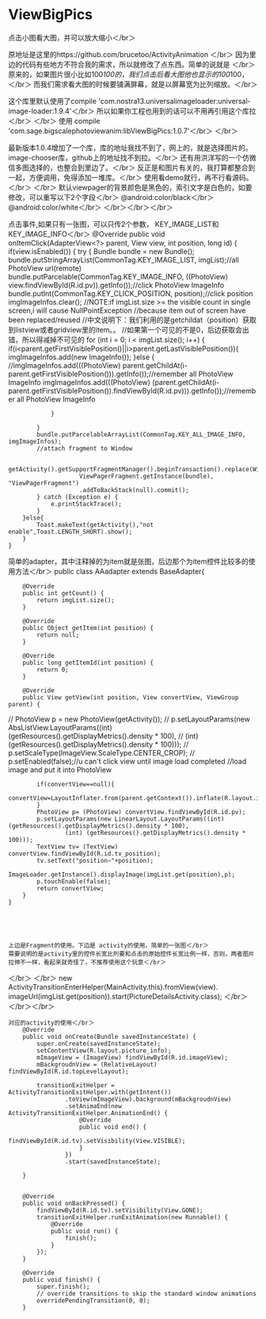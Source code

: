# ViewBigPics
点击小图看大图，并可以放大缩小＜/br＞

原地址是这里的https://github.com/brucetoo/ActivityAnimation ＜/br＞ 
因为里边的代码有些地方不符合我的需求，所以就修改了点东西。简单的说就是 ＜/br＞ 
原来的，如果图片很小比如100*100的，我们点击后看大图他也显示的100*100，＜/br＞
而我们需求看大图的时候要铺满屏幕，就是以屏幕宽为比列缩放。＜/br＞

这个库里默认使用了compile 'com.nostra13.universalimageloader:universal-image-loader:1.9.4'＜/br＞
所以如果你工程也用到的话可以不用再引用这个库拉＜/br＞
＜/br＞
使用 compile 'com.sage.bigscalephotoviewanim:libViewBigPics:1.0.7'＜/br＞
＜/br＞

最新版本1.0.4增加了一个库，库的地址我找不到了，网上的，就是选择图片的。image-chooser库，github上的地址找不到拉。＜/br＞
还有用洪洋写的一个仿微信多图选择的，也整合到里边了。＜/br＞
反正是和图片有关的，我打算都整合到一起，方便调用，免得添加一堆库。＜/br＞
使用看demo就行，再不行看源码。＜/br＞
＜/br＞
默认viewpager的背景颜色是黑色的，索引文字是白色的，如要修改，可以重写以下2个字段＜/br＞
<color name="library_big_scale_bg_color">@android:color/black</color>＜/br＞
    <color name="library_big_scale_text_color">@android:color/white</color>＜/br＞
＜/br＞＜/br＞＜/br＞

 点击事件,如果只有一张图，可以只传2个参数， KEY_IMAGE_LIST和KEY_IMAGE_INFO＜/br＞
 @Override
    public void onItemClick(AdapterView<?> parent, View view, int position, long id) {
        if(view.isEnabled()) {
            try {  Bundle bundle = new Bundle();
            bundle.putStringArrayList(CommonTag.KEY_IMAGE_LIST, imgList);//all PhotoView url(remote)
            bundle.putParcelable(CommonTag.KEY_IMAGE_INFO, ((PhotoView) view.findViewById(R.id.pv)).getInfo());//click PhotoView ImageInfo
            bundle.putInt(CommonTag.KEY_CLICK_POSITION, position);//click position
            imgImageInfos.clear();
            //NOTE:if imgList.size >= the visible count in single screen,i will cause NullPointException
            //because item out of screen have been replaced/reused
            //中文说明下：我们利用的是getchildat（position）获取到listview或者gridview里的item。。
            //如果第一个可见的不是0，后边获取会出错，所以得减掉不可见的
            for (int i = 0; i < imgList.size(); i++) {
                if(i<parent.getFirstVisiblePosition()||i>parent.getLastVisiblePosition()){
                    imgImageInfos.add(new ImageInfo());
                }else {
                    //imgImageInfos.add(((PhotoView) parent.getChildAt(i-parent.getFirstVisiblePosition())).getInfo());//remember all PhotoView ImageInfo
                    imgImageInfos.add(((PhotoView) (parent.getChildAt(i-parent.getFirstVisiblePosition()).findViewById(R.id.pv))).getInfo());//remember all PhotoView ImageInfo

                }

            }
            bundle.putParcelableArrayList(CommonTag.KEY_ALL_IMAGE_INFO, imgImageInfos);
            //attach fragment to Window

                getActivity().getSupportFragmentManager().beginTransaction().replace(Window.ID_ANDROID_CONTENT,
                        ViewPagerFragment.getInstance(bundle), "ViewPagerFragment")
                        .addToBackStack(null).commit();
            } catch (Exception e) {
                e.printStackTrace();
            }
        }else{
            Toast.makeText(getActivity(),"not enable",Toast.LENGTH_SHORT).show();
        }
    }

简单的adapter，其中注释掉的为item就是张图，后边那个为item控件比较多的使用方法＜/br＞
    public class AAadapter extends BaseAdapter{

        @Override
        public int getCount() {
            return imgList.size();
        }

        @Override
        public Object getItem(int position) {
            return null;
        }

        @Override
        public long getItemId(int position) {
            return 0;
        }

        @Override
        public View getView(int position, View convertView, ViewGroup parent) {
//            PhotoView p = new PhotoView(getActivity());
//            p.setLayoutParams(new AbsListView.LayoutParams((int) (getResources().getDisplayMetrics().density * 100),
//                  (int) (getResources().getDisplayMetrics().density * 100)));
//            p.setScaleType(ImageView.ScaleType.CENTER_CROP);
           // p.setEnabled(false);//u can't click view until image load completed
           //load image and put it into PhotoView

            if(convertView==null){
                convertView=LayoutInflater.from(parent.getContext()).inflate(R.layout.item_pic_text,parent,false);
            }
            PhotoView p= (PhotoView) convertView.findViewById(R.id.pv);
            p.setLayoutParams(new LinearLayout.LayoutParams((int) (getResources().getDisplayMetrics().density * 100),
                    (int) (getResources().getDisplayMetrics().density * 100)));
            TextView tv= (TextView) convertView.findViewById(R.id.tv_position);
            tv.setText("position~"+position);
            ImageLoader.getInstance().displayImage(imgList.get(position),p);
            p.touchEnable(false);
            return convertView;
        }
    }





    上边是Fragment的使用。下边是 activity的使用，简单的一张图＜/br＞
    需要说明的是activity里的控件长宽比列要和点击的原始控件长宽比例一样，否则，两者图片拉伸不一样，看起来就奇怪了，不推荐使用这个玩意＜/br＞
＜/br＞
＜/br＞
    new  ActivityTransitionEnterHelper(MainActivity.this).fromView(view).
                          imageUrl(imgList.get(position)).start(PictureDetailsActivity.class);
＜/br＞
＜/br＞＜/br＞

    对应的activity的使用＜/br＞
        @Override
        public void onCreate(Bundle savedInstanceState) {
            super.onCreate(savedInstanceState);
            setContentView(R.layout.picture_info);
            mImageView = (ImageView) findViewById(R.id.imageView);
            mBackgroudnView = (RelativeLayout) findViewById(R.id.topLevelLayout);

            transitionExitHelper = ActivityTransitionExitHelper.with(getIntent())
                    .toView(mImageView).background(mBackgroudnView)
                    .setAnimaEnd(new ActivityTransitionExitHelper.AnimationEnd() {
                        @Override
                        public void end() {
                            findViewById(R.id.tv).setVisibility(View.VISIBLE);
                        }
                    })
                    .start(savedInstanceState);

        }


        @Override
        public void onBackPressed() {
            findViewById(R.id.tv).setVisibility(View.GONE);
            transitionExitHelper.runExitAnimation(new Runnable() {
                @Override
                public void run() {
                    finish();
                }
            });
        }

        @Override
        public void finish() {
            super.finish();
            // override transitions to skip the standard window animations
            overridePendingTransition(0, 0);
        }
